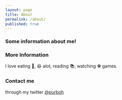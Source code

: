 ```yaml
---
layout: page
title: About
permalink: /about/
published: true
---
```



### Some information about me!

<div class="github-card" data-github="purbohadi" data-width="400" data-height="" data-theme="default"></div>
<script src="//cdn.jsdelivr.net/github-cards/latest/widget.js"></script>

### More Information

I love eating :ice_cream:, :laughing: alot, reading :books:, watching :soccer: games.

### Contact me

through my twitter [@purboh](https://www.twitter.com/purboh)
